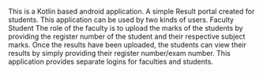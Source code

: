 
This is a Kotlin based android application. A simple Result portal created for students. This application can be used by two kinds of users. 
 Faculty 
 Student 
The role of the faculty is to upload the marks of the students by providing the register number of the student and their respective subject marks. 
Once the results have been uploaded, the students can view their results by simply providing their register number/exam number. 
This application provides separate logins for faculties and students. 
